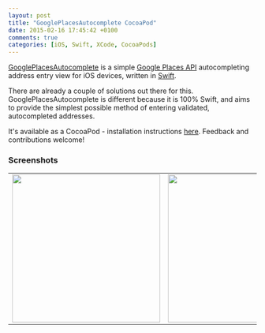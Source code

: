 ```yaml
---
layout: post
title: "GooglePlacesAutocomplete CocoaPod"
date: 2015-02-16 17:45:42 +0100
comments: true
categories: [iOS, Swift, XCode, CocoaPods]
---
```


[GooglePlacesAutocomplete](https://github.com/watsonbox/ios_google_places_autocomplete) is a simple [Google Places API](https://developers.google.com/places/documentation/autocomplete) autocompleting address entry view for iOS devices, written in [Swift](https://developer.apple.com/swift/).

There are already a couple of solutions out there for this. GooglePlacesAutocomplete is different because it is 100% Swift, and aims to provide the simplest possible method of entering validated, autocompleted addresses.

It's available as a CocoaPod - installation instructions [here](https://github.com/watsonbox/ios_google_places_autocomplete#installation). Feedback and contributions welcome!

### Screenshots

<table width="100%">
  <tr>
    <td align="left" width="320"><img width="300" src="https://raw.githubusercontent.com/watsonbox/ios_google_places_autocomplete/master/Screenshots/view.png"/></td>
    <td align="left"><img width="300" src="https://raw.githubusercontent.com/watsonbox/ios_google_places_autocomplete/master/Screenshots/search.png"/></td>
  </td>
</table>

